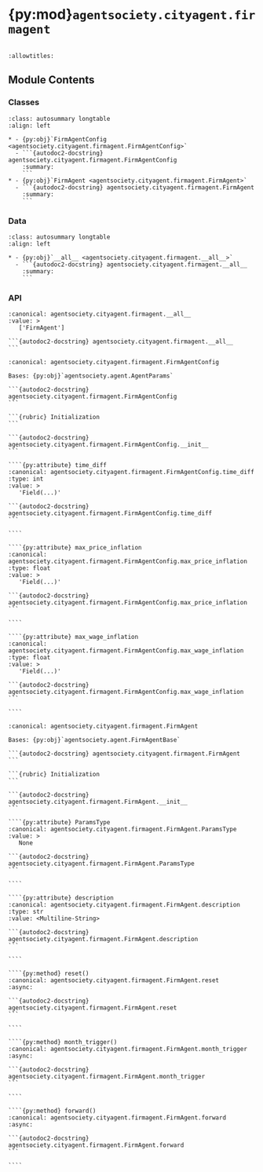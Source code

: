 # {py:mod}`agentsociety.cityagent.firmagent`

```{py:module} agentsociety.cityagent.firmagent
```

```{autodoc2-docstring} agentsociety.cityagent.firmagent
:allowtitles:
```

## Module Contents

### Classes

````{list-table}
:class: autosummary longtable
:align: left

* - {py:obj}`FirmAgentConfig <agentsociety.cityagent.firmagent.FirmAgentConfig>`
  - ```{autodoc2-docstring} agentsociety.cityagent.firmagent.FirmAgentConfig
    :summary:
    ```
* - {py:obj}`FirmAgent <agentsociety.cityagent.firmagent.FirmAgent>`
  - ```{autodoc2-docstring} agentsociety.cityagent.firmagent.FirmAgent
    :summary:
    ```
````

### Data

````{list-table}
:class: autosummary longtable
:align: left

* - {py:obj}`__all__ <agentsociety.cityagent.firmagent.__all__>`
  - ```{autodoc2-docstring} agentsociety.cityagent.firmagent.__all__
    :summary:
    ```
````

### API

````{py:data} __all__
:canonical: agentsociety.cityagent.firmagent.__all__
:value: >
   ['FirmAgent']

```{autodoc2-docstring} agentsociety.cityagent.firmagent.__all__
```

````

`````{py:class} FirmAgentConfig(**data: typing.Any)
:canonical: agentsociety.cityagent.firmagent.FirmAgentConfig

Bases: {py:obj}`agentsociety.agent.AgentParams`

```{autodoc2-docstring} agentsociety.cityagent.firmagent.FirmAgentConfig
```

```{rubric} Initialization
```

```{autodoc2-docstring} agentsociety.cityagent.firmagent.FirmAgentConfig.__init__
```

````{py:attribute} time_diff
:canonical: agentsociety.cityagent.firmagent.FirmAgentConfig.time_diff
:type: int
:value: >
   'Field(...)'

```{autodoc2-docstring} agentsociety.cityagent.firmagent.FirmAgentConfig.time_diff
```

````

````{py:attribute} max_price_inflation
:canonical: agentsociety.cityagent.firmagent.FirmAgentConfig.max_price_inflation
:type: float
:value: >
   'Field(...)'

```{autodoc2-docstring} agentsociety.cityagent.firmagent.FirmAgentConfig.max_price_inflation
```

````

````{py:attribute} max_wage_inflation
:canonical: agentsociety.cityagent.firmagent.FirmAgentConfig.max_wage_inflation
:type: float
:value: >
   'Field(...)'

```{autodoc2-docstring} agentsociety.cityagent.firmagent.FirmAgentConfig.max_wage_inflation
```

````

`````

`````{py:class} FirmAgent(id: int, name: str, toolbox: agentsociety.agent.AgentToolbox, memory: agentsociety.memory.Memory, agent_params: typing.Optional[agentsociety.cityagent.firmagent.FirmAgentConfig] = None, blocks: typing.Optional[list[agentsociety.agent.Block]] = None)
:canonical: agentsociety.cityagent.firmagent.FirmAgent

Bases: {py:obj}`agentsociety.agent.FirmAgentBase`

```{autodoc2-docstring} agentsociety.cityagent.firmagent.FirmAgent
```

```{rubric} Initialization
```

```{autodoc2-docstring} agentsociety.cityagent.firmagent.FirmAgent.__init__
```

````{py:attribute} ParamsType
:canonical: agentsociety.cityagent.firmagent.FirmAgent.ParamsType
:value: >
   None

```{autodoc2-docstring} agentsociety.cityagent.firmagent.FirmAgent.ParamsType
```

````

````{py:attribute} description
:canonical: agentsociety.cityagent.firmagent.FirmAgent.description
:type: str
:value: <Multiline-String>

```{autodoc2-docstring} agentsociety.cityagent.firmagent.FirmAgent.description
```

````

````{py:method} reset()
:canonical: agentsociety.cityagent.firmagent.FirmAgent.reset
:async:

```{autodoc2-docstring} agentsociety.cityagent.firmagent.FirmAgent.reset
```

````

````{py:method} month_trigger()
:canonical: agentsociety.cityagent.firmagent.FirmAgent.month_trigger
:async:

```{autodoc2-docstring} agentsociety.cityagent.firmagent.FirmAgent.month_trigger
```

````

````{py:method} forward()
:canonical: agentsociety.cityagent.firmagent.FirmAgent.forward
:async:

```{autodoc2-docstring} agentsociety.cityagent.firmagent.FirmAgent.forward
```

````

`````
